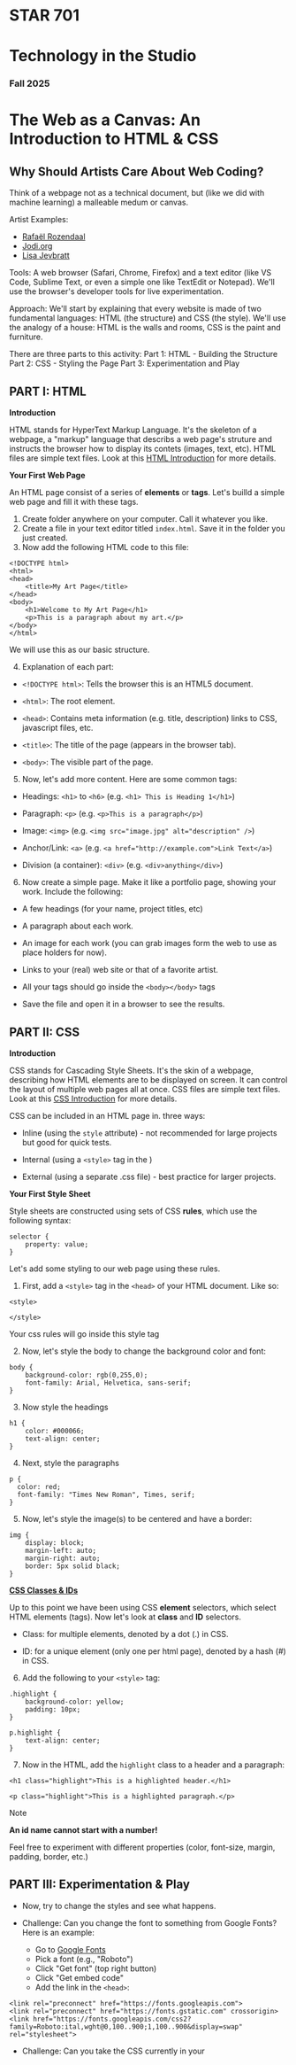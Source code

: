 # STAR 701

# Technology in the Studio

### Fall 2025

# The Web as a Canvas: An Introduction to HTML & CSS

## Why Should Artists Care About Web Coding?

Think of a webpage not as a technical document, but (like we did with machine learning) a malleable medum or canvas.

Artist Examples:

- [Rafaël Rozendaal](https://www.newrafael.com/internet/)
- [Jodi.org](https://wwwwwwwww.jodi.org/)
- [Lisa Jevbratt](https://jevbratt.com/)


Tools: A web browser (Safari, Chrome, Firefox) and a text editor (like VS Code, Sublime Text, or even a simple one like TextEdit or Notepad). We'll use the browser's developer tools for live experimentation.

Approach: We'll start by explaining that every website is made of two fundamental languages: HTML (the structure) and CSS (the style). We'll use the analogy of a house: HTML is the walls and rooms, CSS is the paint and furniture.

There are three parts to this activity:
Part 1: HTML - Building the Structure
Part 2: CSS - Styling the Page
Part 3: Experimentation and Play


## PART I: HTML

**__Introduction__**

HTML stands for HyperText Markup Language. It's the skeleton of a webpage, a "markup" language that describs a web page's struture and instructs the browser how to display its contets (images, text, etc). HTML files are simple text files. Look at this [HTML Introduction](https://www.w3schools.com/html/html_intro.asp) for more details.

**__Your First Web Page__**

An HTML page consist of a series of **elements** or **tags**. Let's builld a simple web page and fill it with these tags.

1. Create folder anywhere on your computer. Call it whatever you like.
2. Create a file in your text editor titled `index.html`. Save it in the folder you just created.
3. Now add the following HTML code to this file:
```
<!DOCTYPE html>
<html>
<head>
    <title>My Art Page</title>
</head>
<body>
    <h1>Welcome to My Art Page</h1>
    <p>This is a paragraph about my art.</p>
</body>
</html>
```

We will use this as our basic structure.

4. Explanation of each part:

- `<!DOCTYPE html>`: Tells the browser this is an HTML5 document.

- `<html>`: The root element.

- `<head>`: Contains meta information (e.g. title, description) links to CSS, javascript files, etc.

- `<title>`: The title of the page (appears in the browser tab).

- `<body>`: The visible part of the page.

5. Now, let's add more content. Here are some common tags:

- Headings: `<h1>` to `<h6>` (e.g. `<h1> This is Heading 1</h1>`)

- Paragraph: `<p>` (e.g. `<p>This is a paragraph</p>`)

- Image: `<img>` (e.g. `<img src="image.jpg" alt="description" />`)

- Anchor/Link: `<a>` (e.g. `<a href="http://example.com">Link Text</a>`)

- Division (a container): `<div>` (e.g. `<div>anything</div>`)

6. Now create a simple page. Make it like a portfolio page, showing your work. Include the following:

- A few headings (for your name, project titles, etc)

- A paragraph about each work.

- An image for each work (you can grab images form the web to use as place holders for now).

- Links to your (real) web site or that of a favorite artist.

- All your tags should go inside the `<body></body>` tags

- Save the file and open it in a browser to see the results.


## PART II: CSS

**__Introduction__**

CSS stands for Cascading Style Sheets. It's the skin of a webpage, describing how HTML elements are to be displayed on screen. It can control the layout of multiple web pages all at once. CSS files are simple text files. Look at this [CSS Introduction](https://www.w3schools.com/css/css_intro.asp) for more details.

CSS can be included in an HTML page in. three ways:

- Inline (using the `style` attribute) - not recommended for large projects but good for quick tests.

- Internal (using a `<style>` tag in the <head>)

- External (using a separate .css file) - best practice for larger projects.

**__Your First Style Sheet__**

Style sheets are constructed using sets of CSS **rules**, which use the following syntax:

```
selector {
    property: value;
}
```

Let's add some styling to our web page using these rules.

1. First, add a `<style>` tag in the `<head>` of your HTML document. Like so:
```
<style>

</style>
```

Your css rules will go inside this style tag

2. Now, let's style the body to change the background color and font:

```
body {
    background-color: rgb(0,255,0);
    font-family: Arial, Helvetica, sans-serif;
}
```

3. Now style the headings

```
h1 {
    color: #000066;
    text-align: center;
}

```

4. Next, style the paragraphs

```
p {
  color: red;
  font-family: "Times New Roman", Times, serif;
}
```

5. Now, let's style the image(s) to be centered and have a border:
```
img {
    display: block;
    margin-left: auto;
    margin-right: auto;
    border: 5px solid black;
}

```

**<ins>CSS Classes & IDs</ins>**

Up to this point we have been using CSS **element** selectors, which select HTML elements (tags). Now let's look at **class** and **ID** selectors.

- Class: for multiple elements, denoted by a dot (.) in CSS.

- ID: for a unique element (only one per html page), denoted by a hash (#) in CSS.

6. Add the following to your ``<style>`` tag:

```
.highlight {
    background-color: yellow;
    padding: 10px;
}

p.highlight {
    text-align: center;
}
```

7. Now in the HTML, add the `highlight` class to a header and a paragraph:

```
<h1 class="highlight">This is a highlighted header.</h1>

<p class="highlight">This is a highlighted paragraph.</p>

```

>[!NOTE]
> **An id name cannot start with a number!**

Feel free to experiment with different properties (color, font-size, margin, padding, border, etc.)


## PART III: Experimentation & Play

- Now, try to change the styles and see what happens.

- Challenge: Can you change the font to something from Google Fonts? Here is an example:

    - Go to [Google Fonts](https://fonts.google.com)
    - Pick a font (e.g., "Roboto")
    - Click "Get font" (top right button)
    - Click "Get embed code"
    - Add the link in the `<head>`:

```
<link rel="preconnect" href="https://fonts.googleapis.com">
<link rel="preconnect" href="https://fonts.gstatic.com" crossorigin>
<link href="https://fonts.googleapis.com/css2?family=Roboto:ital,wght@0,100..900;1,100..900&display=swap" rel="stylesheet">
```

- Challenge: Can you take the CSS currently in your <style> tag and put it in an exernal .css file nad load that into your HTML page?

## Resources
- [W3 Schools](https://www.w3schools.com/)
- [GitHub Pages](https://docs.github.com/en/pages) (free web hosting)